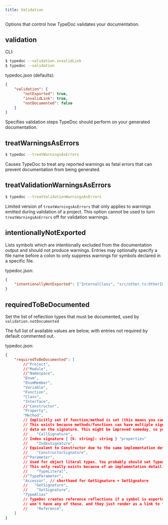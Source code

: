 ```yaml
---
title: Validation
---
```


Options that control how TypeDoc validates your documentation.

## validation

CLI:

```bash
$ typedoc --validation.invalidLink
$ typedoc --validation
```

typedoc.json (defaults):

```json
{
    "validation": {
        "notExported": true,
        "invalidLink": true,
        "notDocumented": false
    }
}
```

Specifies validation steps TypeDoc should perform on your generated documentation.

## treatWarningsAsErrors

```bash
$ typedoc --treatWarningsAsErrors
```

Causes TypeDoc to treat any reported warnings as fatal errors that can prevent documentation from being generated.

## treatValidationWarningsAsErrors

```bash
$ typedoc --treatValidationWarningsAsErrors
```

Limited version of `treatWarningsAsErrors` that only applies to warnings emitted during validation of a project.
This option cannot be used to turn `treatWarningsAsErrors` off for validation warnings.

## intentionallyNotExported

Lists symbols which are intentionally excluded from the documentation output and should not produce warnings.
Entries may optionally specify a file name before a colon to only suppress warnings for symbols declared in a specific file.

typedoc.json:

```json
{
    "intentionallyNotExported": ["InternalClass", "src/other.ts:OtherInternal"]
}
```

## requiredToBeDocumented

Set the list of reflection types that must be documented, used by `validation.notDocumented`

The full list of available values are below, with entries not required by default commented out.

typedoc.json:

```json
{
    "requiredToBeDocumented": [
        //"Project",
        //"Module",
        //"Namespace",
        "Enum",
        "EnumMember",
        "Variable",
        "Function",
        "Class",
        "Interface",
        //"Constructor",
        "Property",
        "Method",
        // Implicitly set if function/method is set (this means you can't require docs on methods, but not functions)
        // This exists because methods/functions can have multiple signatures due to overloads, and TypeDoc puts comment
        // data on the signature. This might be improved someday, so you probably shouldn't set this directly.
        //    "CallSignature",
        // Index signature { [k: string]: string } "properties"
        //    "IndexSignature",
        // Equivalent to Constructor due to the same implementation detail as CallSignature
        //    "ConstructorSignature",
        //"Parameter",
        // Used for object literal types. You probably should set TypeAlias instead, which refers to types created with `type X =`.
        // This only really exists because of an implementation detail.
        //    "TypeLiteral",
        //"TypeParameter",
        "Accessor", // shorthand for GetSignature + SetSignature
        //   "GetSignature",
        //    "SetSignature",
        "TypeAlias"
        // TypeDoc creates reference reflections if a symbol is exported from a package with multiple names. Most projects
        // won't have any of these, and they just render as a link to the canonical name.
        //    "Reference",
    ]
}
```
